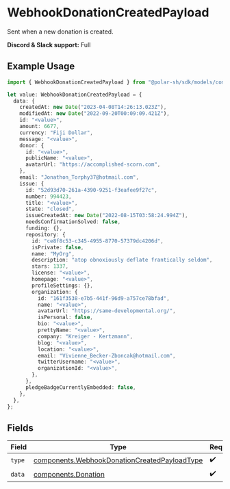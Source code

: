 # WebhookDonationCreatedPayload

Sent when a new donation is created.

**Discord & Slack support:** Full

## Example Usage

```typescript
import { WebhookDonationCreatedPayload } from "@polar-sh/sdk/models/components";

let value: WebhookDonationCreatedPayload = {
  data: {
    createdAt: new Date("2023-04-08T14:26:13.023Z"),
    modifiedAt: new Date("2022-09-20T00:09:09.421Z"),
    id: "<value>",
    amount: 6677,
    currency: "Fiji Dollar",
    message: "<value>",
    donor: {
      id: "<value>",
      publicName: "<value>",
      avatarUrl: "https://accomplished-scorn.com",
    },
    email: "Jonathon_Torphy37@hotmail.com",
    issue: {
      id: "52d93d70-261a-4390-9251-f3eafee9f27c",
      number: 994423,
      title: "<value>",
      state: "closed",
      issueCreatedAt: new Date("2022-08-15T03:58:24.994Z"),
      needsConfirmationSolved: false,
      funding: {},
      repository: {
        id: "ce8f8c53-c345-4955-8770-57379dc4206d",
        isPrivate: false,
        name: "MyOrg",
        description: "atop obnoxiously deflate frantically seldom",
        stars: 1337,
        license: "<value>",
        homepage: "<value>",
        profileSettings: {},
        organization: {
          id: "161f3538-e7b5-441f-96d9-a757ce78bfad",
          name: "<value>",
          avatarUrl: "https://same-developmental.org/",
          isPersonal: false,
          bio: "<value>",
          prettyName: "<value>",
          company: "Kreiger - Kertzmann",
          blog: "<value>",
          location: "<value>",
          email: "Vivienne_Becker-Zboncak@hotmail.com",
          twitterUsername: "<value>",
          organizationId: "<value>",
        },
      },
      pledgeBadgeCurrentlyEmbedded: false,
    },
  },
};
```

## Fields

| Field                                                                                                        | Type                                                                                                         | Required                                                                                                     | Description                                                                                                  |
| ------------------------------------------------------------------------------------------------------------ | ------------------------------------------------------------------------------------------------------------ | ------------------------------------------------------------------------------------------------------------ | ------------------------------------------------------------------------------------------------------------ |
| `type`                                                                                                       | [components.WebhookDonationCreatedPayloadType](../../models/components/webhookdonationcreatedpayloadtype.md) | :heavy_check_mark:                                                                                           | N/A                                                                                                          |
| `data`                                                                                                       | [components.Donation](../../models/components/donation.md)                                                   | :heavy_check_mark:                                                                                           | N/A                                                                                                          |